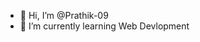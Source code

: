 - 👋 Hi, I’m @Prathik-09
- 🌱 I’m currently learning Web Devlopment

<!---
Prathik-09/Prathik-09 is a ✨ special ✨ repository because its `README.md` (this file) appears on your GitHub profile.
You can click the Preview link to take a look at your changes.
--->
